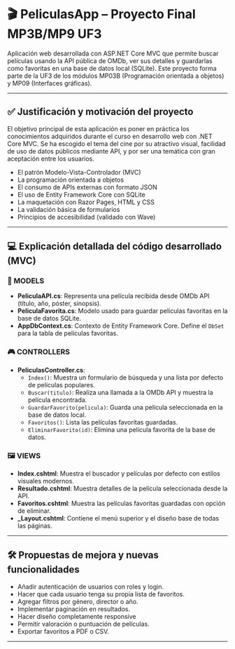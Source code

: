 # 🎬 PeliculasApp – Proyecto Final MP3B/MP9 UF3

Aplicación web desarrollada con ASP.NET Core MVC que permite buscar películas usando la API pública de OMDb, ver sus detalles y guardarlas como favoritas en una base de datos local (SQLite). Este proyecto forma parte de la UF3 de los módulos MP03B (Programación orientada a objetos) y MP09 (Interfaces gráficas).

---

## ✅ Justificación y motivación del proyecto

El objetivo principal de esta aplicación es poner en práctica los conocimientos adquiridos durante el curso en desarrollo web con .NET Core MVC. Se ha escogido el tema del cine por su atractivo visual, facilidad de uso de datos públicos mediante API, y por ser una temática con gran aceptación entre los usuarios.

- El patrón Modelo-Vista-Controlador (MVC)
- La programación orientada a objetos
- El consumo de APIs externas con formato JSON
- El uso de Entity Framework Core con SQLite
- La maquetación con Razor Pages, HTML y CSS
- La validación básica de formularios
- Principios de accesibilidad (validado con Wave)

---

## 💻 Explicación detallada del código desarrollado (MVC)

### 📁 MODELS

- **PeliculaAPI.cs**: Representa una película recibida desde OMDb API (título, año, póster, sinopsis).
- **PeliculaFavorita.cs**: Modelo usado para guardar películas favoritas en la base de datos SQLite.
- **AppDbContext.cs**: Contexto de Entity Framework Core. Define el `DbSet` para la tabla de películas favoritas.

### 🎮 CONTROLLERS

- **PeliculasController.cs**:
  - `Index()`: Muestra un formulario de búsqueda y una lista por defecto de películas populares.
  - `Buscar(titulo)`: Realiza una llamada a la OMDb API y muestra la película encontrada.
  - `GuardarFavorito(pelicula)`: Guarda una película seleccionada en la base de datos local.
  - `Favoritos()`: Lista las películas favoritas guardadas.
  - `EliminarFavorito(id)`: Elimina una película favorita de la base de datos.

### 🖼️ VIEWS

- **Index.cshtml**: Muestra el buscador y películas por defecto con estilos visuales modernos.
- **Resultado.cshtml**: Muestra detalles de la película seleccionada desde la API.
- **Favoritos.cshtml**: Muestra las películas favoritas guardadas con opción de eliminar.
- **_Layout.cshtml**: Contiene el menú superior y el diseño base de todas las páginas.

---

## 🛠️ Propuestas de mejora y nuevas funcionalidades

- Añadir autenticación de usuarios con roles y login.
- Hacer que cada usuario tenga su propia lista de favoritos.
- Agregar filtros por género, director o año.
- Implementar paginación en resultados.
- Hacer diseño completamente responsive
- Permitir valoración o puntuación de películas.
- Exportar favoritos a PDF o CSV.

---

